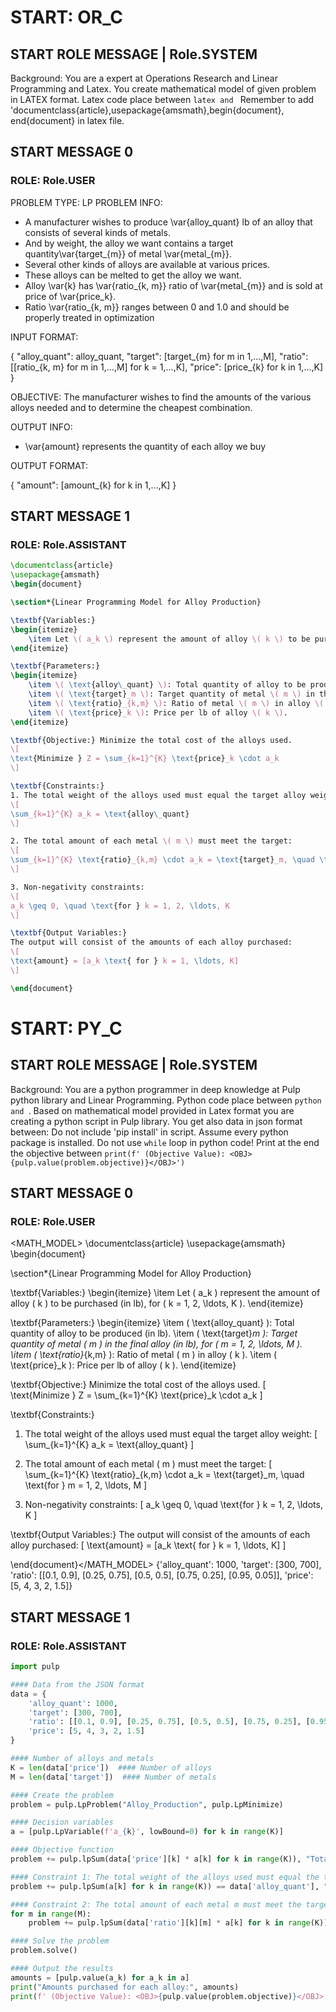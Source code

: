 # START: OR_C 
## START ROLE MESSAGE | Role.SYSTEM 
Background: You are a expert at Operations Research and Linear Programming and Latex. You create mathematical model of given problem in LATEX format. Latex code place between ```latex and ``` Remember to add 'documentclass{article},usepackage{amsmath},begin{document}, end{document} in latex file. 
## START MESSAGE 0 
### ROLE: Role.USER
<DESCRIPTION>
PROBLEM TYPE: LP
PROBLEM INFO:

- A manufacturer wishes to produce \var{alloy_quant} lb of an alloy that consists of several kinds of metals.
- And by weight, the alloy we want contains a target quantity\var{target_{m}} of metal \var{metal_{m}}.
- Several other kinds of alloys are available at various prices. 
- These alloys can be melted to get the alloy we want.
- Alloy \var{k} has \var{ratio_{k, m}} ratio of \var{metal_{m}} and is sold at price of \var{price_k}.
- Ratio \var{ratio_{k, m}} ranges between 0 and 1.0 and should be properly treated in optimization

INPUT FORMAT:

{
	"alloy_quant": alloy_quant,
	"target": [target_{m} for m in 1,...,M],
	"ratio": [[ratio_{k, m} for m in 1,...,M] for k = 1,...,K],
	"price": [price_{k} for k in 1,...,K]
}

OBJECTIVE: The manufacturer wishes to find the amounts of the various alloys needed and to determine the cheapest combination.

OUTPUT INFO:

- \var{amount} represents the quantity of each alloy we buy

OUTPUT FORMAT:

{
	"amount": [amount_{k} for k in 1,...,K]
}
</DESCRIPTION>


## START MESSAGE 1 
### ROLE: Role.ASSISTANT
```latex
\documentclass{article}
\usepackage{amsmath}
\begin{document}

\section*{Linear Programming Model for Alloy Production}

\textbf{Variables:}
\begin{itemize}
    \item Let \( a_k \) represent the amount of alloy \( k \) to be purchased (in lb), for \( k = 1, 2, \ldots, K \).
\end{itemize}

\textbf{Parameters:}
\begin{itemize}
    \item \( \text{alloy\_quant} \): Total quantity of alloy to be produced (in lb).
    \item \( \text{target}_m \): Target quantity of metal \( m \) in the final alloy (in lb), for \( m = 1, 2, \ldots, M \).
    \item \( \text{ratio}_{k,m} \): Ratio of metal \( m \) in alloy \( k \).
    \item \( \text{price}_k \): Price per lb of alloy \( k \).
\end{itemize}

\textbf{Objective:} Minimize the total cost of the alloys used.
\[
\text{Minimize } Z = \sum_{k=1}^{K} \text{price}_k \cdot a_k
\]

\textbf{Constraints:}
1. The total weight of the alloys used must equal the target alloy weight:
\[
\sum_{k=1}^{K} a_k = \text{alloy\_quant}
\]

2. The total amount of each metal \( m \) must meet the target:
\[
\sum_{k=1}^{K} \text{ratio}_{k,m} \cdot a_k = \text{target}_m, \quad \text{for } m = 1, 2, \ldots, M
\]

3. Non-negativity constraints:
\[
a_k \geq 0, \quad \text{for } k = 1, 2, \ldots, K
\]

\textbf{Output Variables:}
The output will consist of the amounts of each alloy purchased:
\[
\text{amount} = [a_k \text{ for } k = 1, \ldots, K]
\]

\end{document}
```

# START: PY_C 
## START ROLE MESSAGE | Role.SYSTEM 
Background: You are a python programmer in deep knowledge at Pulp python library and Linear Programming. Python code place between ```python and ```. Based on mathematical model provided in Latex format you are creating a python script in Pulp library. You get also data in json format between: <DATA></DATA> Do not include 'pip install' in script. Assume every python package is installed. Do not use `while` loop in python code! Print at the end the objective between <OBJ></OBJ> `print(f' (Objective Value): <OBJ>{pulp.value(problem.objective)}</OBJ>')` 
## START MESSAGE 0 
### ROLE: Role.USER
<MATH_MODEL>
\documentclass{article}
\usepackage{amsmath}
\begin{document}

\section*{Linear Programming Model for Alloy Production}

\textbf{Variables:}
\begin{itemize}
    \item Let \( a_k \) represent the amount of alloy \( k \) to be purchased (in lb), for \( k = 1, 2, \ldots, K \).
\end{itemize}

\textbf{Parameters:}
\begin{itemize}
    \item \( \text{alloy\_quant} \): Total quantity of alloy to be produced (in lb).
    \item \( \text{target}_m \): Target quantity of metal \( m \) in the final alloy (in lb), for \( m = 1, 2, \ldots, M \).
    \item \( \text{ratio}_{k,m} \): Ratio of metal \( m \) in alloy \( k \).
    \item \( \text{price}_k \): Price per lb of alloy \( k \).
\end{itemize}

\textbf{Objective:} Minimize the total cost of the alloys used.
\[
\text{Minimize } Z = \sum_{k=1}^{K} \text{price}_k \cdot a_k
\]

\textbf{Constraints:}
1. The total weight of the alloys used must equal the target alloy weight:
\[
\sum_{k=1}^{K} a_k = \text{alloy\_quant}
\]

2. The total amount of each metal \( m \) must meet the target:
\[
\sum_{k=1}^{K} \text{ratio}_{k,m} \cdot a_k = \text{target}_m, \quad \text{for } m = 1, 2, \ldots, M
\]

3. Non-negativity constraints:
\[
a_k \geq 0, \quad \text{for } k = 1, 2, \ldots, K
\]

\textbf{Output Variables:}
The output will consist of the amounts of each alloy purchased:
\[
\text{amount} = [a_k \text{ for } k = 1, \ldots, K]
\]

\end{document}</MATH_MODEL>
<DATA>
{'alloy_quant': 1000, 'target': [300, 700], 'ratio': [[0.1, 0.9], [0.25, 0.75], [0.5, 0.5], [0.75, 0.25], [0.95, 0.05]], 'price': [5, 4, 3, 2, 1.5]}</DATA>


## START MESSAGE 1 
### ROLE: Role.ASSISTANT
```python
import pulp

#### Data from the JSON format
data = {
    'alloy_quant': 1000,
    'target': [300, 700],
    'ratio': [[0.1, 0.9], [0.25, 0.75], [0.5, 0.5], [0.75, 0.25], [0.95, 0.05]],
    'price': [5, 4, 3, 2, 1.5]
}

#### Number of alloys and metals
K = len(data['price'])  #### Number of alloys
M = len(data['target'])  #### Number of metals

#### Create the problem
problem = pulp.LpProblem("Alloy_Production", pulp.LpMinimize)

#### Decision variables
a = [pulp.LpVariable(f'a_{k}', lowBound=0) for k in range(K)]

#### Objective function
problem += pulp.lpSum(data['price'][k] * a[k] for k in range(K)), "Total Cost"

#### Constraint 1: The total weight of the alloys used must equal the target alloy weight
problem += pulp.lpSum(a[k] for k in range(K)) == data['alloy_quant'], "Total Alloy Quantity"

#### Constraint 2: The total amount of each metal m must meet the target
for m in range(M):
    problem += pulp.lpSum(data['ratio'][k][m] * a[k] for k in range(K)) == data['target'][m], f"Metal_{m}_Target"

#### Solve the problem
problem.solve()

#### Output the results
amounts = [pulp.value(a_k) for a_k in a]
print("Amounts purchased for each alloy:", amounts)
print(f' (Objective Value): <OBJ>{pulp.value(problem.objective)}</OBJ>')
```

